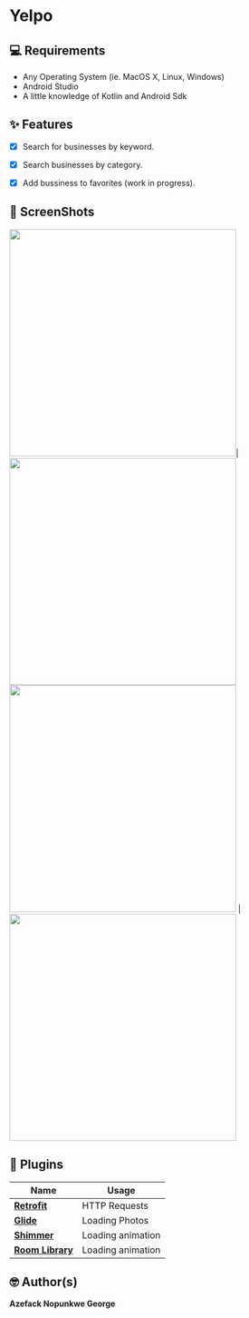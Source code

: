 # Yelpo


## 💻 Requirements

- Any Operating System (ie. MacOS X, Linux, Windows)
- Android Studio
- A little knowledge of Kotlin and Android Sdk

## ✨ Features
- [x] Search for businesses by keyword.
- [x] Search businesses by category.
- [x] Add bussiness to favorites (work in progress).


## 📸 ScreenShots

 <img src="app/src/main/assets/shimmer_loading.png" width="400">| <img src="app/src/main/assets/home_page.png" width="400">  
<img src="app/src/main/assets/search_found.png" width="400">   | <img src="app/src/main/assets/search_not_found.png" width="400">


## 🔌 Plugins

| Name                                                    | Usage                                               |
| ------------------------------------------------------- | --------------------------------------------------- |
| [**Retrofit**](https://square.github.io/retrofit/)      | HTTP Requests                                       |
| [**Glide**](https://bumptech.github.io/glide/)          | Loading Photos                                      |
| [**Shimmer**](https://facebook.github.io/shimmer-android/)| Loading animation                                 |
| [**Room Library**](https://developer.android.com/jetpack/androidx/releases/room)| Loading animation           |


## 🤓 Author(s)

**Azefack Nopunkwe George**

